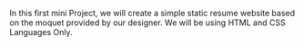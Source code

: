 In this first mini Project, we will create a simple static resume website based on the moquet provided by our designer. We will be using HTML and CSS Languages Only. 

